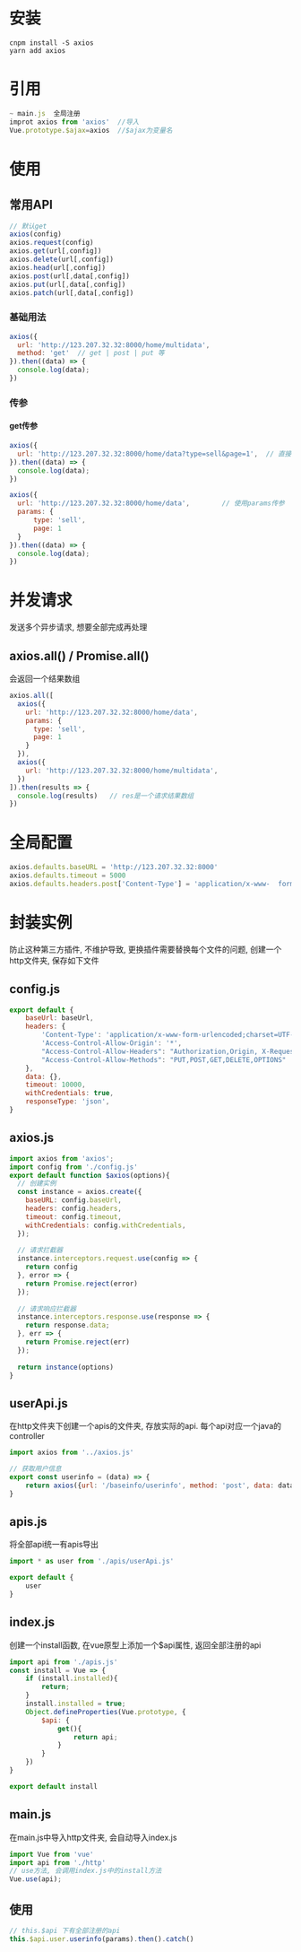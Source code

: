 # 安装

```
cnpm install -S axios
yarn add axios
```

# 引用

```js
~ main.js  全局注册
improt axios from 'axios'  //导入
Vue.prototype.$ajax=axios  //$ajax为变量名
```

# 使用

## 常用API

```js
// 默认get
axios(config)
axios.request(config)
axios.get(url[,config])
axios.delete(url[,config])
axios.head(url[,config])
axios.post(url[,data[,config])
axios.put(url[,data[,config])
axios.patch(url[,data[,config])
```

### 基础用法

```js
axios({
  url: 'http://123.207.32.32:8000/home/multidata',
  method: 'get'  // get | post | put 等
}).then((data) => {
  console.log(data);
})
```

### 传参

#### get传参

```js
axios({
  url: 'http://123.207.32.32:8000/home/data?type=sell&page=1',  // 直接拼接在路径后边
}).then((data) => {
  console.log(data);
})

axios({
  url: 'http://123.207.32.32:8000/home/data',        // 使用params传参
  params: {
      type: 'sell',
      page: 1
  }
}).then((data) => {
  console.log(data);
})
```

# 并发请求

发送多个异步请求, 想要全部完成再处理

## axios.all() / Promise.all() 

会返回一个结果数组

```js
axios.all([
  axios({
    url: 'http://123.207.32.32:8000/home/data',      
    params: {
      type: 'sell',
      page: 1
    }
  }),
  axios({
    url: 'http://123.207.32.32:8000/home/multidata',        
  })
]).then(results => {
  console.log(results)   // res是一个请求结果数组
})
```

# 全局配置

```js
axios.defaults.baseURL = 'http://123.207.32.32:8000'
axios.defaults.timeout = 5000
axios.defaults.headers.post['Content-Type'] = 'application/x-www-  form-urlencoded'
```

# 封装实例

防止这种第三方插件, 不维护导致, 更换插件需要替换每个文件的问题, 创建一个http文件夹, 保存如下文件

## config.js

```js
export default {
	baseUrl: baseUrl,
	headers: {
		'Content-Type': 'application/x-www-form-urlencoded;charset=UTF-8',
		'Access-Control-Allow-Origin': '*',
		"Access-Control-Allow-Headers": "Authorization,Origin, X-Requested-With, Content-Type, Accept",
		"Access-Control-Allow-Methods": "PUT,POST,GET,DELETE,OPTIONS"
	},
	data: {},
	timeout: 10000,
	withCredentials: true,
	responseType: 'json',
}
```

## axios.js

```js
import axios from 'axios';
import config from './config.js'
export default function $axios(options){
  // 创建实例
  const instance = axios.create({
    baseURL: config.baseUrl,
    headers: config.headers,
    timeout: config.timeout,
    withCredentials: config.withCredentials,
  });
  
  // 请求拦截器
  instance.interceptors.request.use(config => {
    return config
  }, error => {
    return Promise.reject(error)
  });
  
  // 请求响应拦截器
  instance.interceptors.response.use(response => {
    return response.data;
  }, err => {
    return Promise.reject(err)
  });
  
  return instance(options)
}
```

## userApi.js

在http文件夹下创建一个apis的文件夹, 存放实际的api. 每个api对应一个java的controller

```js
import axios from '../axios.js'

// 获取用户信息
export const userinfo = (data) => {
	return axios({url: '/baseinfo/userinfo', method: 'post', data: data})
}
```

## apis.js

将全部api统一有apis导出

```js
import * as user from './apis/userApi.js'

export default {
	user
}
```

## index.js

创建一个install函数, 在vue原型上添加一个$api属性, 返回全部注册的api

```js
import api from './apis.js'
const install = Vue => {
	if (install.installed){
		return;
	}
	install.installed = true;
	Object.defineProperties(Vue.prototype, {
		$api: {
			get(){
				return api;
			}
		}
	})
}

export default install
```

## main.js

在main.js中导入http文件夹, 会自动导入index.js

```js
import Vue from 'vue'
import api from './http'
// use方法, 会调用index.js中的install方法
Vue.use(api);
```

## 使用

```js
// this.$api 下有全部注册的api
this.$api.user.userinfo(params).then().catch()
```





